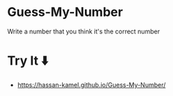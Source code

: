 # Guess-My-Number
Write a number that you think it's the correct number  
# Try It ⬇️
- https://hassan-kamel.github.io/Guess-My-Number/
